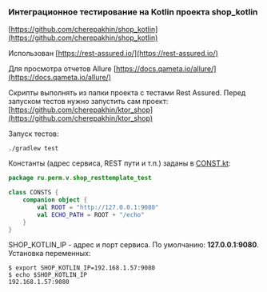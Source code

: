 ### Интеграционное тестирование на Kotlin проекта shop_kotlin 

[https://github.com/cherepakhin/shop_kotlin](https://github.com/cherepakhin/shop_kotlin)

Использован [https://rest-assured.io/](https://rest-assured.io/)

Для просмотра отчетов Allure [https://docs.qameta.io/allure/](https://docs.qameta.io/allure/)

Скрипты выполнять из папки проекта с тестами Rest Assured.
Перед запуском тестов нужно запустить сам проект:
[https://github.com/cherepakhin/ktor_shop](https://github.com/cherepakhin/ktor_shop)

Запуск тестов:

````shell
./gradlew test
````

Константы (адрес сервиса, REST пути и т.п.) заданы в [CONST.kt](https://github.com/cherepakhin/ktor_shop_restassured_test/blob/main/src/test/kotlin/ru/perm/v/shop_resttemplate_test/CONSTS.kt):

````kotlin
package ru.perm.v.shop_resttemplate_test

class CONSTS {
    companion object {
        val ROOT = "http://127.0.0.1:9080"
        val ECHO_PATH = ROOT + "/echo"
    }
}
````

SHOP_KOTLIN_IP - адрес и порт сервиса. По умолчанию: __127.0.0.1:9080__. Установка переменных:

````shell
$ export SHOP_KOTLIN_IP=192.168.1.57:9080
$ echo $SHOP_KOTLIN_IP
192.168.1.57:9080
````
